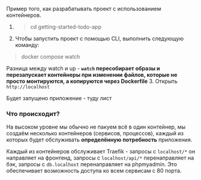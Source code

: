 Пример того, как разрабатывать проект с использованием контейнеров.

1. > cd getting-started-todo-app
2. Чтобы запустить проект с помощью CLI, выполнить следующую команду:
> docker compose watch

Разница между watch и up - **`watch` пересобирает образы и перезапускает контейнеры при изменении файлов, которые не просто монтируются, а копируются через Dockerfile**
3. Открыть `http://localhost`

Будет запущено приложение - туду лист

### Что происходит?
На высоком уровне мы обычно не пакуем всё в один контейнер, мы создаём несколько контейнеров (сервисов, процессов), каждый из которых будет обслуживать **определённую потребность** приложения.

Каждый из контейнеров обслуживает Traefik - запросы с `localhost/*` он направляет на фронтенд, запросы с `localhost/api/*` перенаправляет на бэк, запросы с `db.localhost` перенаправляет на phpmyadmin. Это обеспечивает возможность доступа ко всем сервисам с 80 порта.
